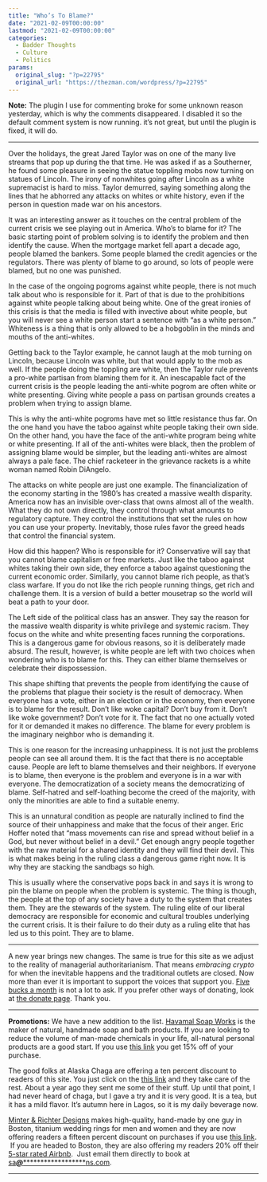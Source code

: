 ```yaml
---
title: "Who’s To Blame?"
date: "2021-02-09T00:00:00"
lastmod: "2021-02-09T00:00:00"
categories:
  - Badder Thoughts
  - Culture
  - Politics
params:
  original_slug: "?p=22795"
  original_url: "https://thezman.com/wordpress/?p=22795"
---
```


**Note:** The plugin I use for commenting broke for some unknown reason
yesterday, which is why the comments disappeared. I disabled it so the
default comment system is now running. it’s not great, but until the
plugin is fixed, it will do.

------------------------------------------------------------------------

Over the holidays, the great Jared Taylor was on one of the many live
streams that pop up during the that time. He was asked if as a
Southerner, he found some pleasure in seeing the statue toppling mobs
now turning on statues of Lincoln. The irony of nonwhites going after
Lincoln as a white supremacist is hard to miss. Taylor demurred, saying
something along the lines that he abhorred any attacks on whites or
white history, even if the person in question made war on his ancestors.

It was an interesting answer as it touches on the central problem of the
current crisis we see playing out in America. Who’s to blame for it? The
basic starting point of problem solving is to identify the problem and
then identify the cause. When the mortgage market fell apart a decade
ago, people blamed the bankers. Some people blamed the credit agencies
or the regulators. There was plenty of blame to go around, so lots of
people were blamed, but no one was punished.

In the case of the ongoing pogroms against white people, there is not
much talk about who is responsible for it. Part of that is due to the
prohibitions against white people talking about being white. One of the
great ironies of this crisis is that the media is filled with invective
about white people, but you will never see a white person start a
sentence with “as a white person.” Whiteness is a thing that is only
allowed to be a hobgoblin in the minds and mouths of the anti-whites.

Getting back to the Taylor example, he cannot laugh at the mob turning
on Lincoln, because Lincoln was white, but that would apply to the mob
as well. If the people doing the toppling are white, then the Taylor
rule prevents a pro-white partisan from blaming them for it. An
inescapable fact of the current crisis is the people leading the
anti-white pogrom are often white or white presenting. Giving white
people a pass on partisan grounds creates a problem when trying to
assign blame.

This is why the anti-white pogroms have met so little resistance thus
far. On the one hand you have the taboo against white people taking
their own side. On the other hand, you have the face of the anti-white
program being white or white presenting. If all of the anti-whites were
black, then the problem of assigning blame would be simpler, but the
leading anti-whites are almost always a pale face. The chief racketeer
in the grievance rackets is a white woman named Robin DiAngelo.

The attacks on white people are just one example. The financialization
of the economy starting in the 1980’s has created a massive wealth
disparity. America now has an invisible over-class that owns almost all
of the wealth. What they do not own directly, they control through what
amounts to regulatory capture. They control the institutions that set
the rules on how you can use your property. Inevitably, those rules
favor the greed heads that control the financial system.

How did this happen? Who is responsible for it? Conservative will say
that you cannot blame capitalism or free markets. Just like the taboo
against whites taking their own side, they enforce a taboo against
questioning the current economic order. Similarly, you cannot blame rich
people, as that’s class warfare. If you do not like the rich people
running things, get rich and challenge them. It is a version of build a
better mousetrap so the world will beat a path to your door.

The Left side of the political class has an answer. They say the reason
for the massive wealth disparity is white privilege and systemic racism.
They focus on the white and white presenting faces running the
corporations. This is a dangerous game for obvious reasons, so it is
deliberately made absurd. The result, however, is white people are left
with two choices when wondering who is to blame for this. They can
either blame themselves or celebrate their dispossession.

This shape shifting that prevents the people from identifying the cause
of the problems that plague their society is the result of democracy.
When everyone has a vote, either in an election or in the economy, then
everyone is to blame for the result. Don’t like woke capital? Don’t buy
from it. Don’t like woke government? Don’t vote for it. The fact that no
one actually voted for it or demanded it makes no difference. The blame
for every problem is the imaginary neighbor who is demanding it.

This is one reason for the increasing unhappiness. It is not just the
problems people can see all around them. It is the fact that there is no
acceptable cause. People are left to blame themselves and their
neighbors. If everyone is to blame, then everyone is the problem and
everyone is in a war with everyone. The democratization of a society
means the democratizing of blame. Self-hatred and self-loathing become
the creed of the majority, with only the minorities are able to find a
suitable enemy.

This is an unnatural condition as people are naturally inclined to find
the source of their unhappiness and make that the focus of their anger.
Eric Hoffer noted that “mass movements can rise and spread without
belief in a God, but never without belief in a devil.” Get enough angry
people together with the raw material for a shared identity and they
will find their devil. This is what makes being in the ruling class a
dangerous game right now. It is why they are stacking the sandbags so
high.

This is usually where the conservative pops back in and says it is wrong
to pin the blame on people when the problem is systemic. The thing is
though, the people at the top of any society have a duty to the system
that creates them. They are the stewards of the system. The ruling elite
of our liberal democracy are responsible for economic and cultural
troubles underlying the current crisis. It is their failure to do their
duty as a ruling elite that has led us to this point. They are to blame.

------------------------------------------------------------------------

A new year brings new changes. The same is true for this site as we
adjust to the reality of managerial authoritarianism. That means
*embracing crypto* for when the inevitable happens and the traditional
outlets are closed. Now more than ever it is important to support the
voices that support you.
<a href="https://www.subscribestar.com/the-z-blog"
rel="noopener noreferrer" target="_blank">Five bucks a month</a> is not
a lot to ask. If you prefer other ways of donating, look at
<a href="https://thezman.com/wordpress/?page_id=22713" rel="noopener"
target="_blank">the donate page</a>. Thank you.

------------------------------------------------------------------------

**Promotions:** We have a new addition to the list.
<a href="https://havamalsoapworks.com/" rel="noopener"
target="_blank">Havamal Soap Works</a> is the maker of natural, handmade
soap and bath products. If you are looking to reduce the volume of
man-made chemicals in your life, all-natural personal products are a
good start. If you use
<a href="https://havamalsoapworks.com/discount/ZMAN" rel="noopener"
target="_blank">this link</a> you get 15% off of your purchase.

The good folks at Alaska Chaga are offering a ten percent discount to
readers of this site. You just click on the
<a href="https://alaskachaga.us/discount/ZMAN" rel="noopener noreferrer"
target="_blank">this link</a> and they take care of the rest. About a
year ago they sent me some of their stuff. Up until that point, I had
never heard of chaga, but I gave a try and it is very good. It is a tea,
but it has a mild flavor. It’s autumn here in Lagos, so it is my daily
beverage now.

<a href="https://www.minterandrichterdesigns.com/"
rel="noreferrer nofollow noopener" target="_blank">Minter &amp; Richter
Designs</a> makes high-quality, hand-made by one guy in Boston, titanium
wedding rings for men and women and they are now offering readers a
fifteen percent discount on purchases if you use
<a href="https://www.minterandrichterdesigns.com/discount/ZMAN"
rel="noreferrer nofollow noopener" target="_blank">this link</a>. 
 <span class="highlight"><span class="colour"><span class="font"><span class="size">If
you are headed to Boston, they are also offering my readers 20% off
their <a
href="https://www.airbnb.com/users/7988017/listings?user_id=7988017&amp;s=3"
rel="noopener noreferrer" target="_blank">5-star rated Airbnb</a>.  Just
email them directly to book at
<a href="mailto:sa***@*********************ns.com"
data-original-string="Kq0OTaKJj/WIyrTodTnszA==cb7lMpl9EhkA6WL01l8K+MAE68GyCs5Okk1sjs98Vz8P0De4Dadk7OFJ2CQEesOYVrC"><span
class="apbct-email-encoder"
data-original-string="3GPzr25Y9FpNmIkn5blhRA==cb7XeWuAg+/MIO7Tb77c3DXZgk/ssODuDVTVcUFvymIAgQycXJJ4rXxYYWNDT+nMfLH"
title="This contact has been encoded by Anti-Spam by CleanTalk. Click to decode. To finish the decoding make sure that JavaScript is enabled in your browser.">sa<span
class="apbct-blur">***</span>@<span
class="apbct-blur">*********************</span>ns.com</span></a>.</span></span></span></span>

------------------------------------------------------------------------
